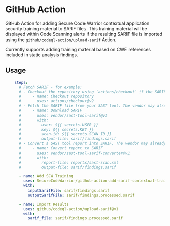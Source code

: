 # GitHub Action

GitHub Action for adding Secure Code Warrior contextual application security training material to SARIF files. This training material will be displayed within Code Scanning alerts if the resulting SARIF file is imported using the `github/codeql-action/upload-sarif` Action.

Currently supports adding training material based on CWE references included in static analysis findings.

## Usage

```yaml
    steps:
      # Fetch SARIF - for example:
      # - Checkout the repository using `actions/checkout` if the SARIF file is committed. This example assumes the SARIF file is located at `sarif/findings.sarif` within the repository.
      #     - name: Checkout repository
      #       uses: actions/checkout@v2
      # - Fetch the SARIF file from your SAST tool. The vendor may already have a GitHub Action for this. This example assumes the SARIF file is fetched and saved to `sarif/findings.sarif`.
      #     - name: Download SARIF
      #       uses: vendor/sast-tool-sarif@v1
      #       with:
      #         user: ${{ secrets.USER }}
      #         key: ${{ secrets.KEY }}
      #         scan-id: ${{ secrets.SCAN_ID }}
      #         output-file: sarif/findings.sarif
      # - Convert a SAST tool report into SARIF. The vendor may already have a GitHub Action or script for this. This example assumes the converted SARIF file is located at `sarif/findings.sarif`.
      #     - name: Convert report to SARIF
      #       uses: vendor/sast-tool-sarif-converter@v1
      #       with:
      #         report-file: reports/sast-scan.xml
      #         output-file: sarif/findings.sarif

      - name: Add SCW Training
        uses: SecureCodeWarrior/github-action-add-sarif-contextual-training@v1
        with:
          inputSarifFile: sarif/findings.sarif
          outputSarifFile: sarif/findings.processed.sarif

      - name: Import Results
        uses: github/codeql-action/upload-sarif@v1
        with:
          sarif_file: sarif/findings.processed.sarif
```
